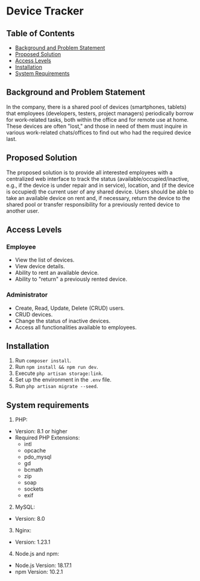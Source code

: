 # Device Tracker

## Table of Contents

- [Background and Problem Statement](#background-and-problem-statement)
- [Proposed Solution](#proposed-solution)
- [Access Levels](#access-levels)
- [Installation](#installation)
- [System Requirements](#system-requirements)

## Background and Problem Statement

In the company, there is a shared pool of devices (smartphones, tablets) that employees (developers, testers, project managers) periodically borrow for work-related tasks, both within the office and for remote use at home. These devices are often "lost," and those in need of them must inquire in various work-related chats/offices to find out who had the required device last.

## Proposed Solution

The proposed solution is to provide all interested employees with a centralized web interface to track the status (available/occupied/inactive, e.g., if the device is under repair and in service), location, and (if the device is occupied) the current user of any shared device. Users should be able to take an available device on rent and, if necessary, return the device to the shared pool or transfer responsibility for a previously rented device to another user.

## Access Levels

### Employee

- View the list of devices.
- View device details.
- Ability to rent an available device.
- Ability to "return" a previously rented device.

### Administrator

- Create, Read, Update, Delete (CRUD) users.
- CRUD devices.
- Change the status of inactive devices.
- Access all functionalities available to employees.

## Installation

1. Run `composer install`.
2. Run `npm install && npm run dev`.
3. Execute `php artisan storage:link`.
4. Set up the environment in the `.env` file.
5. Run `php artisan migrate --seed`.

## System requirements

1. PHP:
- Version: 8.1 or higher
- Required PHP Extensions:
  - intl
  - opcache
  - pdo_mysql
  - gd
  - bcmath
  - zip
  - soap
  - sockets
  - exif
2. MySQL:
- Version: 8.0
3. Nginx:
- Version: 1.23.1
4. Node.js and npm:
- Node.js Version: 18.17.1
- npm Version: 10.2.1
